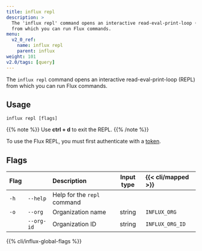 ```yaml
---
title: influx repl
description: >
  The 'influx repl' command opens an interactive read-eval-print-loop (REPL)
  from which you can run Flux commands.
menu:
  v2_0_ref:
    name: influx repl
    parent: influx
weight: 101
v2.0/tags: [query]
---
```


The `influx repl` command opens an interactive read-eval-print-loop (REPL)
from which you can run Flux commands.

## Usage
```
influx repl [flags]
```

{{% note %}}
Use **ctrl + d** to exit the REPL.
{{% /note %}}

To use the Flux REPL, you must first authenticate with a [token](/v2.0/security/tokens/view-tokens/).

## Flags
| Flag |            | Description                 | Input type | {{< cli/mapped >}} |
|:---- |:---        |:-----------                 |:----------:|:------------------ |
| `-h` | `--help`   | Help for the `repl` command |            |                    |
| `-o` | `--org`    | Organization name           | string     | `INFLUX_ORG`       |
|      | `--org-id` | Organization ID             | string     | `INFLUX_ORG_ID`    |

{{% cli/influx-global-flags %}}
